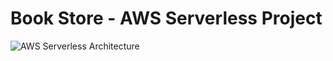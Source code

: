 # Book Store - AWS Serverless Project

![AWS Serverless Architecture](/aws-serverless-workshop/images/aws_serverless_architecture.png "AWS Serverless Architecture")

